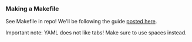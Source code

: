 ### Making a Makefile

See Makefile in repo! We'll be following the guide [posted here](http://stat545-ubc.github.io/automation04_make-activity.html).  

Important note: YAML does not like tabs! Make sure to use spaces instead.  
